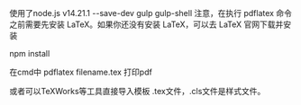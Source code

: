 使用了node.js v14.21.1
 --save-dev gulp gulp-shell
注意，在执行 pdflatex 命令之前需要先安装 LaTeX。如果你还没有安装 LaTeX，可以去 LaTeX 官网下载并安装



npm install

在cmd中 pdflatex filename.tex 打印pdf

或者可以TeXWorks等工具直接导入模板 .tex文件，.cls文件是样式文件。